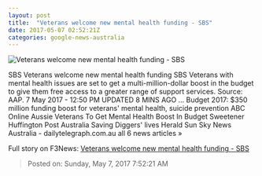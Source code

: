 ```yaml
---
layout: post
title:  "Veterans welcome new mental health funding - SBS"
date: 2017-05-07 02:52:21Z
categories: google-news-australia
---
```


![Veterans welcome new mental health funding - SBS](http://www.sbs.com.au/news/sites/sbs.com.au.news/files/guns_6.jpg)

SBS Veterans welcome new mental health funding SBS Veterans with mental health issues are set to get a multi-million-dollar boost in the budget to give them free access to a greater range of support services. Source: AAP. 7 May 2017 - 12:50 PM UPDATED 8 MINS AGO ... Budget 2017: $350 million funding boost for veterans' mental health, suicide prevention ABC Online Aussie Veterans To Get Mental Health Boost In Budget Sweetener Huffington Post Australia Saving Diggers' lives Herald Sun Sky News Australia - dailytelegraph.com.au all 6 news articles »


Full story on F3News: [Veterans welcome new mental health funding - SBS](http://www.f3nws.com/n/bQKfjE)

> Posted on: Sunday, May 7, 2017 7:52:21 AM
